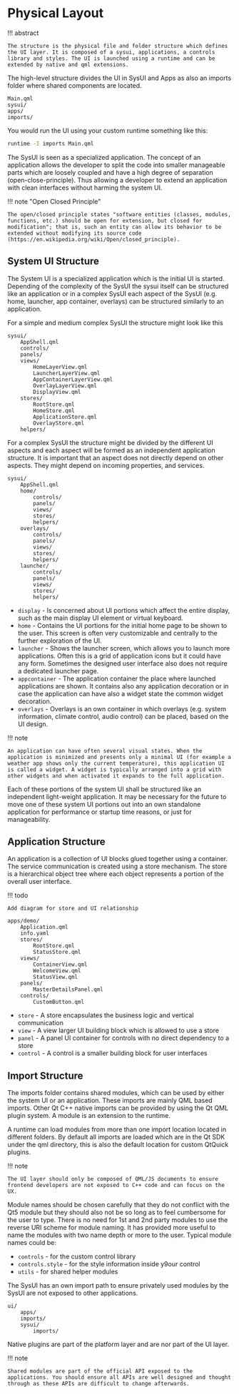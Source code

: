 # Physical Layout

!!! abstract

    The structure is the physical file and folder structure which defines the UI layer. It is composed of a sysui, applications, a controls library and styles. The UI is launched using a runtime and can be extended by native and qml extensions.

The high-level structure divides the UI in SysUI and Apps as also an imports folder where shared components are located.


```
Main.qml
sysui/
apps/
imports/
```

You would run the UI using your custom runtime something like this:

```sh
runtime -I imports Main.qml
```

The SysUI is seen as a specialized application. The concept of an application allows the developer to split the code into smaller manageable parts which are loosely coupled and have a high degree of separation (open-close-principle). Thus allowing a developer to extend an application with clean interfaces without harming the system UI.

!!! note "Open Closed Principle"

    The open/closed principle states "software entities (classes, modules, functions, etc.) should be open for extension, but closed for modification"; that is, such an entity can allow its behavior to be extended without modifying its source code (https://en.wikipedia.org/wiki/Open/closed_principle).

## System UI Structure

The System UI is a specialized application which is the initial UI is started. Depending of the complexity of the SysUI the sysui itself can be structured like an application or in a complex SysUI each aspect of the SysUI (e.g. home, launcher, app container, overlays) can be structured similarly to an application.

For a simple and medium complex SysUI the structure might look like this

```
sysui/
    AppShell.qml
    controls/
    panels/
    views/
        HomeLayerView.qml
        LauncherLayerView.qml
        AppContainerLayerView.qml
        OverlayLayerView.qml
        DisplayView.qml
    stores/
        RootStore.qml
        HomeStore.qml
        ApplicationStore.qml
        OverlayStore.qml
    helpers/
```

For a complex SysUI the structure might be divided by the different UI aspects and each aspect will be formed as an independent application structure. It is important that an aspect does not directly depend on other aspects. They might depend on incoming properties, and services. 

```
sysui/
    AppShell.qml
    home/
        controls/
        panels/
        views/
        stores/
        helpers/
    overlays/
        controls/
        panels/
        views/
        stores/
        helpers/
    launcher/
        controls/
        panels/
        views/
        stores/
        helpers/
```

- ``display`` - Is concerned about UI portions which affect the entire display, such as the main display UI element or virtual keyboard.
- ``home`` - Contains the UI portions for the initial home page to be shown to the user. This screen is often very customizable and centrally to the further exploration of the UI.
- ``launcher`` - Shows the launcher screen, which allows you to launch more applications. Often this is a grid of application icons but it could have any form. Sometimes the designed user interface also does not require a dedicated launcher page.
- ``appcontainer`` - The application container the place where launched applications are shown. It contains also any application decoration or in case the application can have also a widget state the common widget decoration.
- ``overlays`` - Overlays is an own container in which overlays (e.g. system information, climate control, audio control) can be placed, based on the UI design.


!!! note

    An application can have often several visual states. When the application is minimized and presents only a minimal UI (for example a weather app shows only the current temperature), this application UI is called a widget. A widget is typically arranged into a grid with other widgets and when activated it expands to the full application.

Each of these portions of the system UI shall be structured like an independent light-weight application. It may be necessary for the future to move one of these system UI portions out into an own standalone application for performance or startup time reasons, or just for manageability.



## Application Structure

An application is a collection of UI blocks glued together using a container. The service communication is created using a store mechanism. The store is a hierarchical object tree where each object represents a portion of the overall user interface.

!!! todo 

    Add diagram for store and UI relationship


```
apps/demo/
    Application.qml
    info.yaml
    stores/
        RootStore.qml
        StatusStore.qml
    views/
        ContainerView.qml
        WelcomeView.qml
        StatusView.qml
    panels/
        MasterDetailsPanel.qml
    controls/
        CustomButton.qml
```

* ``store`` - A store encapsulates the business logic and vertical communication
* ``view`` - A view larger UI building block which is allowed to use a store
* ``panel`` - A panel UI container for controls with no direct dependency to a store
* ``control`` - A control is a smaller building block for user interfaces


## Import Structure

The imports folder contains shared modules, which can be used by either the system UI or an application. These imports are mainly QML based imports. Other Qt C++ native imports can be provided by using the Qt QML plugin system. A module is an extension to the runtime.

A runtime can load modules from more than one import location located in different folders. By default all imports are loaded which are in the Qt SDK under the qml directory, this is also the default location for custom QtQuick plugins.


!!! note

    The UI layer should only be composed of QML/JS documents to ensure frontend developers are not exposed to C++ code and can focus on the UX.

Module names should be chosen carefully that they do not conflict with the Qt5 module but they should also not be so long as to feel cumbersome for the user to type. There is no need for 1st and 2nd party modules to use the reverse URI scheme for module naming. It has provided more useful to name the modules with two name depth or more to the user. Typical module names could be:

* `controls` - for the custom control library
* `controls.style` - for the style information inside y9our control
* `utils` - for shared helper modules

The SysUI has an own import path to ensure privately used modules by the SysUI are not exposed to other applications.

```
ui/
    apps/
    imports/
    sysui/
        imports/
```

Native plugins are part of the platform layer and are nor part of the UI layer.


!!! note

    Shared modules are part of the official API exposed to the applications. You should ensure all APIs are well designed and thought through as these APIs are difficult to change afterwards.
